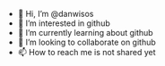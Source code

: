 - 👋 Hi, I’m @danwisos
- 👀 I’m interested in github
- 🌱 I’m currently learning about github
- 💞️ I’m looking to collaborate on github
- 📫 How to reach me is not shared yet

<!---
danwisos/danwisos is a ✨ special ✨ repository because its `README.md` (this file) appears on your GitHub profile.
You can click the Preview link to take a look at your changes.
--->
